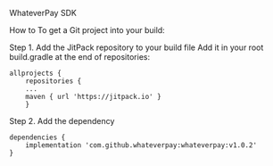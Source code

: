 WhateverPay SDK 

How to
To get a Git project into your build:

Step 1. Add the JitPack repository to your build file
Add it in your root build.gradle at the end of repositories:

```
allprojects {
	repositories {
	...
	maven { url 'https://jitpack.io' }
	}

```
Step 2. Add the dependency
```
dependencies {
	implementation 'com.github.whateverpay:whateverpay:v1.0.2'
}
```
  
